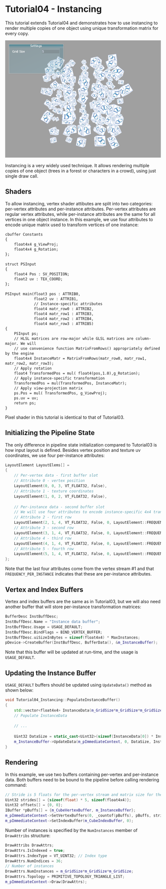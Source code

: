 # Tutorial04 - Instancing

This tutorial extends Tutorial04 and demonstrates how to use instancing to render multiple copies
of one object using unique transformation matrix for every copy.

![](Screenshot.png)

Instancing is a very widely used technique. It allows rendering multiple copies of one object (trees 
in a forest or characters in a crowd), using just single draw call. 

## Shaders

To allow instancing, vertex shader attibutes are split into two categories: per-vertex attributes
and per-instance attributes. Per-vertex attributes are regular vertex attributes, while per-instance
attributes are the same for all vertices in one object instance. In this example, we use
four attributes to encode unique matrix used to transform vertices of one instance:

```hlsl
cbuffer Constants
{
    float4x4 g_ViewProj;
    float4x4 g_Rotation;
};

struct PSInput 
{ 
    float4 Pos : SV_POSITION; 
    float2 uv : TEX_COORD; 
};

PSInput main(float3 pos : ATTRIB0, 
             float2 uv : ATTRIB1,
             // Instance-specific attributes
             float4 matr_row0 : ATTRIB2,
             float4 matr_row1 : ATTRIB3,
             float4 matr_row2 : ATTRIB4,
             float4 matr_row3 : ATTRIB5) 
{
    PSInput ps; 
    // HLSL matrices are row-major while GLSL matrices are column-major. We will
    // use convenience function MatrixFromRows() appropriately defined by the engine
    float4x4 InstanceMatr = MatrixFromRows(matr_row0, matr_row1, matr_row2, matr_row3);
    // Apply rotation
    float4 TransformedPos = mul( float4(pos,1.0),g_Rotation);
    // Apply instance-specific transformation
    TransformedPos = mul(TransformedPos, InstanceMatr);
    // Apply view-projection matrix
    ps.Pos = mul( TransformedPos, g_ViewProj);
    ps.uv = uv;
    return ps;
}
```

Pixel shader in this tutorial is identical to that of Tutorial03.

## Initializing the Pipeline State

The only difference in pipeline state initialization compared to Tutorial03 is how input layout is defined.
Besides vertex position and texture uv coordinates, we use four per-instance attributes:

```cpp
LayoutElement LayoutElems[] =
{
    // Per-vertex data - first buffer slot
    // Attribute 0 - vertex position
    LayoutElement(0, 0, 3, VT_FLOAT32, False),
    // Attribute 1 - texture coordinates
    LayoutElement(1, 0, 2, VT_FLOAT32, False),
            
    // Per-instance data - second buffer slot
    // We will use four attributes to encode instance-specific 4x4 transformation matrix
    // Attribute 2 - first row
    LayoutElement(2, 1, 4, VT_FLOAT32, False, 0, LayoutElement::FREQUENCY_PER_INSTANCE),
    // Attribute 3 - second row
    LayoutElement(3, 1, 4, VT_FLOAT32, False, 0, LayoutElement::FREQUENCY_PER_INSTANCE),
    // Attribute 4 - third row
    LayoutElement(4, 1, 4, VT_FLOAT32, False, 0, LayoutElement::FREQUENCY_PER_INSTANCE),
    // Attribute 5 - fourth row
    LayoutElement(5, 1, 4, VT_FLOAT32, False, 0, LayoutElement::FREQUENCY_PER_INSTANCE)
};
```

Note that the last four attributes come from the vertex stream #1 and that `FREQUENCY_PER_INSTANCE`
indicates that these are per-instance attributes.

## Vertex and Index Buffers

Vertex and index buffers are the same as in Tutorial03, but we will also need another buffer
that will store per-instance transformation matrices:

```cpp
BufferDesc InstBuffDesc;
InstBuffDesc.Name = "Instance data buffer";
InstBuffDesc.Usage = USAGE_DEFAULT; 
InstBuffDesc.BindFlags = BIND_VERTEX_BUFFER;
InstBuffDesc.uiSizeInBytes = sizeof(float4x4) * MaxInstances;
pDevice->CreateBuffer(InstBuffDesc, BufferData(), &m_InstanceBuffer);
```

Note that this buffer will be updated at run-time, and the usage is `USAGE_DEFAULT`.

## Updating the Instance Buffer

`USAGE_DEFAULT` buffers should be updated using `UpdateData()` method as shown below:

```cpp
void Tutorial04_Instancing::PopulateInstanceBuffer()
{
    std::vector<float4x4> InstanceData(m_GridSize*m_GridSize*m_GridSize);
	// Populate InstanceData

	// ...

    Uint32 DataSize = static_cast<Uint32>(sizeof(InstanceData[0]) * InstanceData.size());
    m_InstanceBuffer->UpdateData(m_pImmediateContext, 0, DataSize, InstanceData.data());
}
```

## Rendering

In this example, we use two buffers containing per-vertex and per-instance data.
Both buffers need to be bound to the pipeline before calling rendering command:

```cpp
// Stride is 5 floats for the per-vertex stream and matrix size for the per-instance stream
Uint32 strides[] = {sizeof(float) * 5, sizeof(float4x4)};
Uint32 offsets[] = {0, 0};
IBuffer *pBuffs[] = {m_CubeVertexBuffer, m_InstanceBuffer};
m_pImmediateContext->SetVertexBuffers(0, _countof(pBuffs), pBuffs, strides, offsets, SET_VERTEX_BUFFERS_FLAG_RESET);
m_pImmediateContext->SetIndexBuffer(m_CubeIndexBuffer, 0);
```

Number of instances is specified by the `NumInstances` member of `DrawAttribs` structure:

```cpp
DrawAttribs DrawAttrs;
DrawAttrs.IsIndexed = true;
DrawAttrs.IndexType = VT_UINT32; // Index type
DrawAttrs.NumIndices = 36;
// Number of instances
DrawAttrs.NumInstances = m_GridSize*m_GridSize*m_GridSize; 
DrawAttrs.Topology = PRIMITIVE_TOPOLOGY_TRIANGLE_LIST;
m_pImmediateContext->Draw(DrawAttrs);
```
